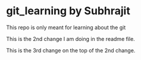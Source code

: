 # git_learning by Subhrajit 
This repo is only meant for learning about the git 

This is the 2nd change I am doing in the readme file.

This is the 3rd change on the top of the 2nd change.

